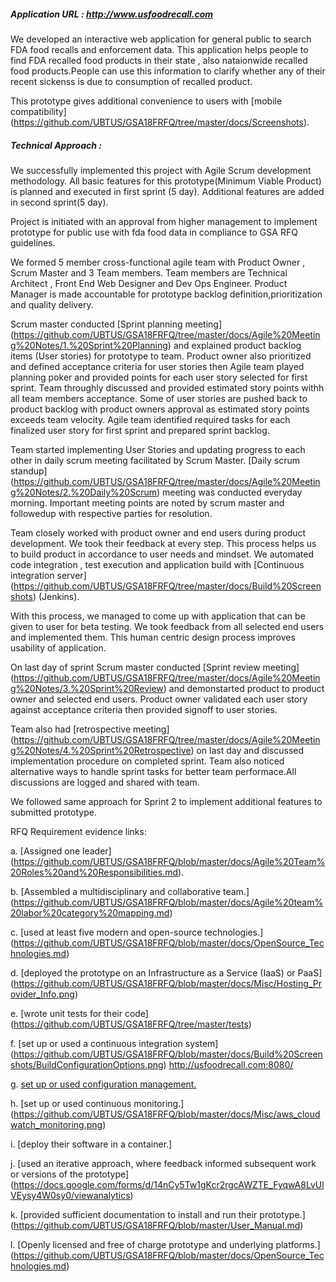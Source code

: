 ##### Application URL : http://www.usfoodrecall.com

We developed an interactive web application for general public to search FDA food recalls and enforcement data.
This application helps people to find FDA recalled food products in their state , also nataionwide recalled food products.People can use this 
information to clarify whether any of their recent sickenss is due to consumption of recalled product.

This prototype gives additional convenience to users with [mobile compatibility] (https://github.com/UBTUS/GSA18FRFQ/tree/master/docs/Screenshots).

##### Technical Approach :

We successfully implemented this project with Agile Scrum development methodology. All basic features for this prototype(Minimum Viable Product)
is planned and executed in first sprint (5 day). Additional features are added in second sprint(5 day).

Project is initiated with an approval from higher management to implement prototype for public use with fda food data in compliance 
to GSA RFQ guidelines.

We formed 5 member cross-functional agile team with Product Owner , Scrum Master and 3 Team members. Team members are Technical Architect , 
Front End Web Designer and Dev Ops Engineer. Product Manager is made accountable for prototype backlog definition,prioritization and quality delivery.

Scrum master conducted [Sprint planning meeting] (https://github.com/UBTUS/GSA18FRFQ/tree/master/docs/Agile%20Meeting%20Notes/1.%20Sprint%20Planning) and explained product backlog items (User stories) for prototype to team. Product owner also prioritized
and defined acceptance criteria for user stories then Agile team played planning poker and provided points for each user story selected for first sprint. 
Team throughly discussed and provided estimated story points withh all team members acceptance. Some of user stories are pushed back to product backlog 
with product owners approval as estimated story points exceeds team velocity.
Agile team identified required tasks for each finalized user story for first sprint and prepared sprint backlog.

Team started implementing User Stories and updating progress to each other in daily scrum meeting facilitated by Scrum Master. [Daily scrum standup] (https://github.com/UBTUS/GSA18FRFQ/tree/master/docs/Agile%20Meeting%20Notes/2.%20Daily%20Scrum) meeting was
conducted everyday morning. Important meeting points are noted by scrum master and followedup with respective parties for resolution.

Team closely worked with product owner and end users during product development. We took their feedback at every step. This process helps us to build
product in accordance to user needs and mindset. We automated code integration , test execution and application 
build with [Continuous integration server] (https://github.com/UBTUS/GSA18FRFQ/tree/master/docs/Build%20Screenshots) (Jenkins).

With this process, we managed to come up with application that can be given to user for beta testing. We took feedback from all selected end users
and implemented them. This human centric design process improves usability of application.

On last day of sprint Scrum master conducted [Sprint review meeting] (https://github.com/UBTUS/GSA18FRFQ/tree/master/docs/Agile%20Meeting%20Notes/3.%20Sprint%20Review) and demonstarted product to product owner and selected end users. Product owner
validated each user story against acceptance criteria then provided signoff to user stories. 

Team also had [retrospective meeting] (https://github.com/UBTUS/GSA18FRFQ/tree/master/docs/Agile%20Meeting%20Notes/4.%20Sprint%20Retrospective) on last day and discussed implementation procedure on completed sprint.
Team also noticed alternative ways to handle sprint tasks for better team performace.All discussions are logged and shared with team.


We followed same approach for Sprint 2 to implement additional features to submitted prototype.


RFQ Requirement evidence links:

a. [Assigned one leader] (https://github.com/UBTUS/GSA18FRFQ/blob/master/docs/Agile%20Team%20Roles%20and%20Responsibilities.md).

b. [Assembled a multidisciplinary and collaborative team.] (https://github.com/UBTUS/GSA18FRFQ/blob/master/docs/Agile%20team%20labor%20category%20mapping.md)

c. [used at least five modern and open-source technologies.] (https://github.com/UBTUS/GSA18FRFQ/blob/master/docs/OpenSource_Technologies.md)

d. [deployed the prototype on an Infrastructure as a Service (IaaS) or PaaS] (https://github.com/UBTUS/GSA18FRFQ/blob/master/docs/Misc/Hosting_Provider_Info.png)

e. [wrote unit tests for their code] (https://github.com/UBTUS/GSA18FRFQ/tree/master/tests)

f. [set up or used a continuous integration system] (https://github.com/UBTUS/GSA18FRFQ/blob/master/docs/Build%20Screenshots/BuildConfigurationOptions.png) http://usfoodrecall.com:8080/
 
g. [set up or used configuration management.](https://github.com/UBTUS/USFoodRecall/blob/master/fabfile.py)

h. [set up or used continuous monitoring.] (https://github.com/UBTUS/GSA18FRFQ/blob/master/docs/Misc/aws_cloudwatch_monitoring.png)

i. [deploy their software in a container.] 

j. [used an iterative approach, where feedback informed subsequent work or versions of the prototype] (https://docs.google.com/forms/d/14nCy5Tw1gKcr2rgcAWZTE_FyqwA8LvUlVEysy4W0sy0/viewanalytics)

k. [provided sufficient documentation to install and run their prototype.] (https://github.com/UBTUS/GSA18FRFQ/blob/master/User_Manual.md)

l. [Openly licensed and free of charge prototype and underlying platforms.] (https://github.com/UBTUS/GSA18FRFQ/blob/master/docs/OpenSource_Technologies.md)